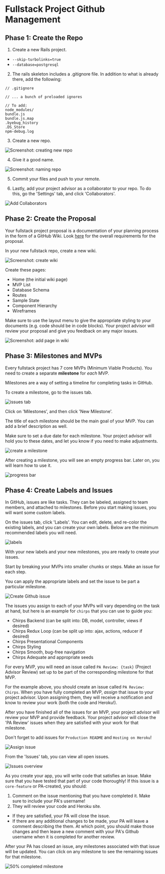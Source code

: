 # Fullstack Project Github Management

## Phase 1: Create the Repo

1. Create a new Rails project.
  - `--skip-turbolinks=true`
  - `--database=postgresql`
2. The rails skeleton includes a .gitignore file. In addition to what is already there, add the following:

```
// .gitignore

// ... a bunch of preloaded ignores

// To add:
node_modules/
bundle.js
bundle.js.map
.byebug_history
.DS_Store
npm-debug.log
```

3. Create a new repo.

![Screenshot: creating new repo][create_new_repo]

4. Give it a good name.

![Screenshot: naming repo][name_repo]

5. Commit your files and push to your remote.

6. Lastly, add your project advisor as a collaborator to your repo. To do this, go the 'Settings' tab, and click 'Collaborators'.

![Add Collaborators][add_project_manager]

## Phase 2: Create the Proposal

Your fullstack project proposal is a documentation of your planning process in the form of a GitHub Wiki. Look [here](#) for the overall requirements for the proposal.

In your new fullstack repo, create a new wiki.

![Screenshot: create wiki][create_wiki]

Create these pages:
* Home (the initial wiki page)
* MVP List
* Database Schema
* Routes
* Sample State
* Component Hierarchy
* Wireframes

Make sure to use the layout menu to give the appropriate styling to your documents (e.g. code should be in code blocks). Your project advisor will review your proposal and give you feedback on any major issues.

![Screenshot: add page in wiki][proposal_wiki]

## Phase 3: Milestones and MVPs

Every fullstack project has 7 core MVPs (Minimum Viable Products). You need to create a separate **milestone** for *each* MVP.

Milestones are a way of setting a timeline for completing tasks in GitHub.

To create a milestone, go to the issues tab.

![issues tab][issues]

Click on 'Milestones', and then click 'New Milestone'.

The title of each milestone should be the main goal of your MVP. You can add a brief description as well.

Make sure to set a due date for each milestone. Your project advisor will hold you to these dates, and let you know if you need to make adjustments.

![create a milestone][create_milestone]

After creating a milestone, you will see an empty progress bar. Later on, you will learn how to use it.

![progress bar][milestone_empty]

## Phase 4: Create Labels and Issues

In GitHub, issues are like tasks. They can be labeled, assigned to team members, and attached to milestones. Before you start making issues, you will want some custom labels.

On the issues tab, click 'Labels'. You can edit, delete, and re-color the existing labels, and you can create your own labels. Below are the minimum recommended labels you will need.

![labels][labels]

With your new labels and your new milestones, you are ready to create your issues.

Start by breaking your MVPs into smaller chunks or steps. Make an issue for each step.

You can apply the appropriate labels and set the issue to be part a particular milestone.

![Create Github issue][create_issues]

The issues you assign to each of your MVPs will vary depending on the task at hand, but here is an example for `chirps` that you can use to guide you:

+ Chirps Backend (can be split into: DB, model, controller, views if desired)
+ Chirps Redux Loop (can be split up into: ajax, actions, reducer if desired)
+ Chirps Presentational Components
+ Chirps Styling
+ Chirps Smooth, bug-free navigation
+ Chirps Adequate and appropriate seeds

For every MVP, you will need an issue called `PA Review: {task}` (Project Advisor Review) set up to be part of the corresponding milestone for that MVP.

For the example above, you should create an issue called `PA Review: Chirps`. When you have fully completed an MVP, _assign_ that issue to your project advisor. Upon assigning them, they will receive a notification and know to review your work (both the code and Heroku!).

After you have finished all of the issues for an MVP, your project advisor will review your MVP and provide feedback. Your project advisor will close the 'PA Review' issues when they are satisfied with your work for that milestone.

Don't forget to add issues for `Production README` and `Hosting on Heroku`!

![Assign issue][pm_review_issue]

From the 'Issues' tab, you can view all open issues.

![Issues overview][issues_overview]

As you create your app, you will write code that satisfies an issue. Make sure that you have tested that part of your code thoroughly! If this issue is a `core-feature` or PA-created, you should:
1. Comment on the issue mentioning that you have completed it. Make sure to include your PA's username!
2. They will review your code and Heroku site.
  + If they are satisfied, your PA will close the issue.
  + If there are any additional changes to be made, your PA will leave a comment describing the them. At which point, you should make those changes and then leave a new comment with your PA's Github username when it is completed for another review.

After your PA has closed an issue, any milestones associated with that issue will be updated. You can click on any milestone to see the remaining issues for that milestone.

![50% completed milestone][milestones_overview]


[create_new_repo]: ./assets/create_new_repo.png
[name_repo]: ./assets/name_repo.png
[copy_git_url]: assets/copy_git_url.png

[add_project_manager]: assets/add_project_manager.png

[create_wiki]: assets/create_wiki.png
[proposal_wiki]: assets/proposal_wiki.png

[issues]: assets/issues.png
[create_milestone]: assets/create_milestone.png
[milestone_empty]: assets/milestone_empty.png

[labels]: assets/labels.png

[create_issues]: assets/create_issues.png
[pm_review_issue]: assets/pm_review_issue.png
[issues_overview]: assets/issues_overview.png

[git_keywords]: https://help.github.com/articles/closing-issues-using-keywords/

[gcm_resolves_issue]: assets/gcm_resolves_issue.png
[milestones_overview]: assets/milestones_overview.png
